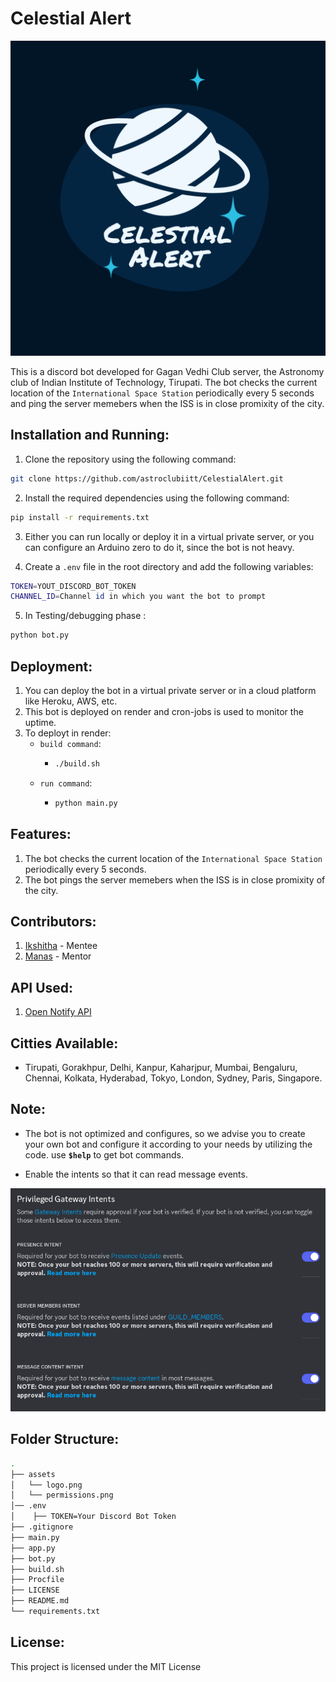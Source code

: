 # Celestial Alert

![Logo](https://raw.githubusercontent.com/astroclubiitt/CelestialAlert/main/assets/logo.png)

This is a discord bot developed for Gagan Vedhi Club server, the Astronomy club of Indian Institute of Technology, Tirupati. The bot checks the current location of the `International Space Station` periodically every 5 seconds and ping the server memebers when the ISS is in close promixity of the city.

## Installation and Running:

1. Clone the repository using the following command:

```bash
git clone https://github.com/astroclubiitt/CelestialAlert.git
```

2. Install the required dependencies using the following command:

```bash
pip install -r requirements.txt
```

3. Either you can run locally or deploy it in a virtual private server, or you can configure an Arduino zero to do it, since the bot is not heavy.

4. Create a `.env` file in the root directory and add the following variables:

```bash
TOKEN=YOUT_DISCORD_BOT_TOKEN
CHANNEL_ID=Channel id in which you want the bot to prompt
```

5. In Testing/debugging phase :

```bash
python bot.py
```

## Deployment:

1. You can deploy the bot in a virtual private server or in a cloud platform like Heroku, AWS, etc.
2. This bot is deployed on render and cron-jobs is used to monitor the uptime.
3. To deployt in render:
   - `build command`:
     - ```bash
       ./build.sh
       ```
   - `run command`:
     - ```bash
       python main.py
       ```

## Features:

1. The bot checks the current location of the `International Space Station` periodically every 5 seconds.
2. The bot pings the server memebers when the ISS is in close promixity of the city.

## Contributors:

1. [Ikshitha](https://github.com/Ikshitha1004) - Mentee
2. [Manas](https://github.com/scienmanas) - Mentor

## API Used:

1. [Open Notify API](http://open-notify.org/Open-Notify-API/)

## Citties Available:
 
-  Tirupati, Gorakhpur, Delhi, Kanpur, Kaharjpur, Mumbai, Bengaluru, Chennai, Kolkata, Hyderabad, Tokyo, London, Sydney, Paris, Singapore.

## Note: 

- The bot is not optimized and configures, so we advise you to create your own bot and configure it according to your needs by utilizing the code. use **`$help`** to get bot commands.

- Enable the intents so that it can read message events.

![Permissions](https://raw.githubusercontent.com/astroclubiitt/CelestialAlert/main/assets/permissions.png)

## Folder Structure:

```bash
.
├── assets
│   └── logo.png
│   └── permissions.png
│── .env
│    ├── TOKEN=Your Discord Bot Token
├── .gitignore
├── main.py
├── app.py 
├── bot.py
├── build.sh
├── Procfile
├── LICENSE
├── README.md
└── requirements.txt
```

## License:

This project is licensed under the MIT License
